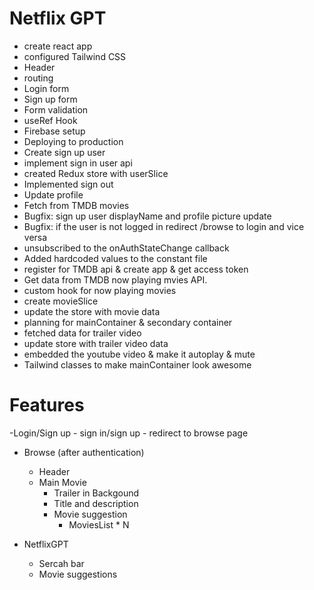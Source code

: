 # Netflix GPT

- create react app
- configured Tailwind CSS
- Header
- routing
- Login form
- Sign up form
- Form validation
- useRef Hook
- Firebase setup
- Deploying to production
- Create sign up user
- implement sign in user api
- created Redux store with userSlice
- Implemented sign out
- Update profile
- Fetch from TMDB movies
- Bugfix: sign up user displayName and profile picture update
- Bugfix: if the user is not logged in redirect /browse to login and vice versa 
- unsubscribed to the onAuthStateChange callback
- Added hardcoded values to the constant file
- register for TMDB api & create app & get access token
- Get data from TMDB now playing mvies API.
- custom hook for now playing movies
- create movieSlice
- update the store with movie data
- planning for mainContainer & secondary container
- fetched data for trailer video
- update store with trailer video data
- embedded the youtube video & make it autoplay & mute
- Tailwind classes to make mainContainer look awesome

# Features
-Login/Sign up
    - sign in/sign up
    - redirect to browse page  
- Browse (after authentication)
    - Header
    - Main Movie
        - Trailer in Backgound
        - Title and description
        - Movie suggestion
            - MoviesList * N

- NetflixGPT
    - Sercah bar
    - Movie suggestions